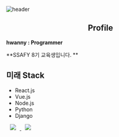 
![header](https://capsule-render.vercel.app/api?type=waving&color=auto&height=300&section=header&text=hwanny7&fontSize=80)

<h2 align='center'> Profile </h2



**hwanny : Programmer**

**SSAFY 8기 교육생입니다. **

## 미래 Stack

- React.js
- Vue.js
- Node.js
- Python
- Django
    
<a href="https://www.naver.com/">
    <img 
        src="http://img.shields.io/badge/-Instagram-black?style=flat&logo=Instagram&link=https://www.naver.com//"
        style="height : auto; margin-left : 10px; margin-right : 10px;"/>
</a>
<a href="https://www.naver.com/">
    <img 
        src="http://img.shields.io/badge/-Tech%20Blog-655ced?style=flat&logo=github&link=https://www.naver.com/"
        style="height : auto; margin-left : 10px; margin-right : 10px;"/>
</a>
